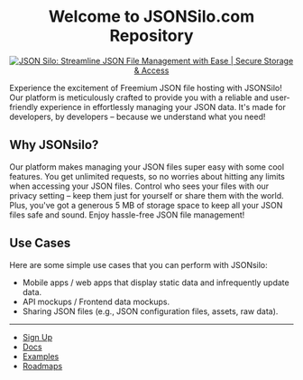 <h1 align="center">Welcome to JSONSilo.com Repository</h1>

<p align="center">
  <a href="https://jsonsilo.com">
    <img src="https://docs.jsonsilo.com/assets/images/jsonsilo-6d5c3a668d122940636b6883f6809dc7.png" alt="JSON Silo: Streamline JSON File Management with Ease | Secure Storage & Access"/>
  </a>
</p>

Experience the excitement of Freemium JSON file hosting with JSONSilo! Our platform is meticulously crafted to provide you with a reliable and user-friendly experience in effortlessly managing your JSON data. It's made for developers, by developers – because we understand what you need!

## Why JSONsilo?
Our platform makes managing your JSON files super easy with some cool features. You get unlimited requests, so no worries about hitting any limits when accessing your JSON files. Control who sees your files with our privacy setting – keep them just for yourself or share them with the world. Plus, you've got a generous 5 MB of storage space to keep all your JSON files safe and sound. Enjoy hassle-free JSON file management!

## Use Cases
Here are some simple use cases that you can perform with JSONsilo:

- Mobile apps / web apps that display static data and infrequently update data.
- API mockups / Frontend data mockups.
- Sharing JSON files (e.g., JSON configuration files, assets, raw data).

<hr />

<ul>
  <li><a href="https://jsonsilo.com/user/signup">Sign Up</a></li>
   <li><a href="https://docs.jsonsilo.com/">Docs</a></li>
   <li><a href="https://github.com/JSONSilo/nextjs-example">Examples</a></li>
   <li><a href="https://github.com/JSONSilo/roadmaps">Roadmaps</a></li>
</ul>

